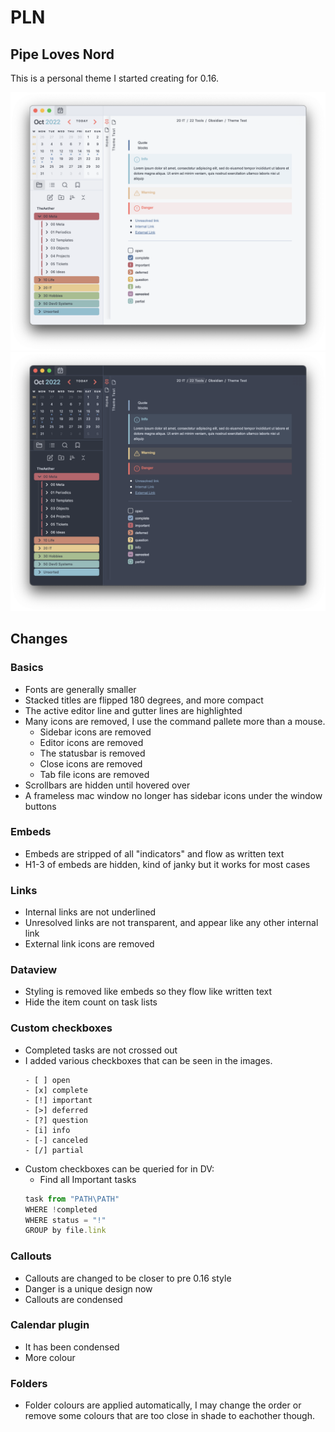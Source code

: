 # PLN
## Pipe Loves Nord

This is a personal theme I started creating for 0.16.

![Light Screenshot](PLN_Light.png)
![Dark Screenshot](PLN_Dark.png)

## Changes
### Basics
- Fonts are generally smaller
- Stacked titles are flipped 180 degrees, and more compact
- The active editor line and gutter lines are highlighted
- Many icons are removed, I use the command pallete more than a mouse.
	- Sidebar icons are removed
	- Editor icons are removed
	- The statusbar is removed
	- Close icons are removed
	- Tab file icons are removed
- Scrollbars are hidden until hovered over
- A frameless mac window no longer has sidebar icons under the window buttons


### Embeds
- Embeds are stripped of all "indicators" and flow as written text
- H1-3 of embeds are hidden, kind of janky but it works for most cases

### Links
- Internal links are not underlined
- Unresolved links are not transparent, and appear like any other internal link
- External link icons are removed

### Dataview
- Styling is removed like embeds so they flow like written text
- Hide the item count on task lists

### Custom checkboxes
- Completed tasks are not crossed out
- I added various checkboxes that can be seen in the images. 
	```
	- [ ] open
	- [x] complete
	- [!] important
	- [>] deferred
	- [?] question
	- [i] info
	- [-] canceled 
	- [/] partial
	```
- Custom checkboxes can be queried for in DV:
	- Find all Important tasks
	```js
	task from "PATH\PATH"
	WHERE !completed
	WHERE status = "!"
	GROUP by file.link
	```

### Callouts
- Callouts are changed to be closer to pre 0.16 style
- Danger is a unique design now
- Callouts are condensed

### Calendar plugin
- It has been condensed
- More colour

### Folders
- Folder colours are applied automatically, I may change the order or remove some colours that are too close in shade to eachother though.
